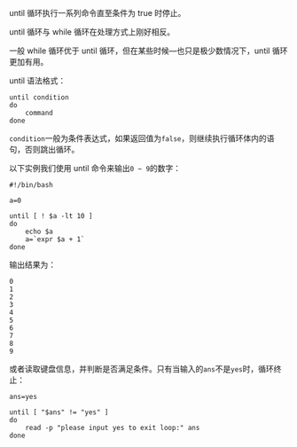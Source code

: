 until 循环执行一系列命令直至条件为 true 时停止。

until 循环与 while 循环在处理方式上刚好相反。

一般 while 循环优于 until 循环，但在某些时候—也只是极少数情况下，until 循环更加有用。

until 语法格式：
```shell
until condition
do
    command
done
```

`condition`一般为条件表达式，如果返回值为`false`，则继续执行循环体内的语句，否则跳出循环。

以下实例我们使用 until 命令来输出`0 ~ 9`的数字：
```shell
#!/bin/bash

a=0

until [ ! $a -lt 10 ]
do
    echo $a
    a=`expr $a + 1`
done
```

输出结果为：
```
0
1
2
3
4
5
6
7
8
9
```

或者读取键盘信息，并判断是否满足条件。只有当输入的`ans`不是`yes`时，循环终止：
```shell
ans=yes

until [ "$ans" != "yes" ]
do
    read -p "please input yes to exit loop:" ans
done
```

